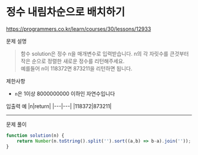 
# 정수 내림차순으로 배치하기
https://programmers.co.kr/learn/courses/30/lessons/12933

문제 설명
> 함수 solution은 정수 n을 매개변수로 입력받습니다. n의 각 자릿수를 큰것부터 작은 순으로 정렬한 새로운 정수를 리턴해주세요.\
예를들어 n이 118372면 873211을 리턴하면 됩니다.

제한사항
+ `n`은 1이상 8000000000 이하인 자연수입니다

입출력 예
|n|return|
|---|---|
|118372|873211|

------------------------

문제 풀이
```javascript
function solution(n) {
	return Number(n.toString().split('').sort((a,b) => b-a).join(''));
}
```